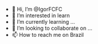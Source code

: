 - 👋 Hi, I’m @IgorFCFC
- 👀 I’m interested in learn
- 🌱 I’m currently learning ...
- 💞️ I’m looking to collaborate on ...
- 📫 How to reach me on Brazil

<!---
IgorFCFC/IgorFCFC is a ✨ special ✨ repository because its `README.md` (this file) appears on your GitHub profile.
You can click the Preview link to take a look at your changes.
--->
